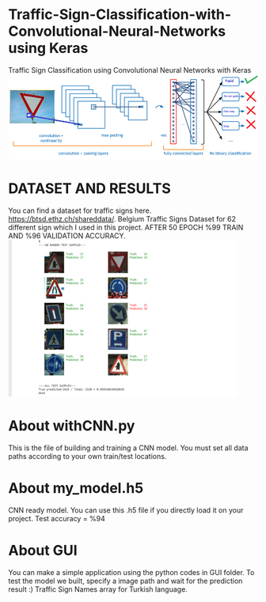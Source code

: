 # Traffic-Sign-Classification-with-Convolutional-Neural-Networks using Keras
Traffic Sign Classification using Convolutional Neural Networks with Keras
![alt text](https://github.com/arthas009/Traffic-Sign-Classification-with-Convolutional-Neural-Networks/blob/master/Cover.png)


# DATASET AND RESULTS
You can find a dataset for traffic signs here. https://btsd.ethz.ch/shareddata/. Belgium Traffic Signs Dataset for 62 different sign which I used in this project.
AFTER 50 EPOCH %99 TRAIN AND %96 VALIDATION ACCURACY.
![alt text](https://github.com/arthas009/Traffic-Sign-Classification-with-Convolutional-Neural-Networks/blob/master/Test%20Result.jpg)

# About withCNN.py
This is the file of building and training a CNN model.
You must set all data paths according to your own train/test locations.

# About my_model.h5
CNN ready model. You can use this .h5 file if you directly load it on your project. Test accuracy = %94

# About GUI
You can make a simple application using the python codes in GUI folder. To test the model we built, specify a image path and wait for the prediction result :)
Traffic Sign Names array for Turkish language.


